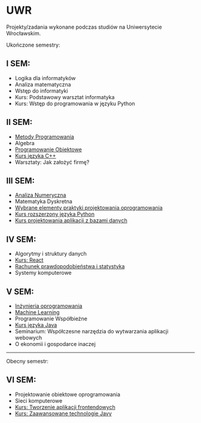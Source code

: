 # UWR
Projekty/zadania wykonane podczas studiów na Uniwersytecie Wrocławskim.

Ukończone semestry:

## **I SEM**:
- Logika dla informatyków
- Analiza matematyczna
- Wstęp do informatyki
- Kurs: Podstawowy warsztat informatyka
- Kurs: Wstęp do programowania w języku Python
  
## **II SEM**:
- [Metody Programowania](https://github.com/czarekmilek/UWR/tree/main/Metody%20Programowania)
- Algebra
- [Programowanie Obiektowe](https://github.com/czarekmilek/UWR/tree/main/Programowanie%20Obiektowe)
- [Kurs języka C++](https://github.com/czarekmilek/UWR/tree/main/Kurs%20j%C4%99zyka%20C%2B%2B)
- Warsztaty: Jak założyć firmę?

## **III SEM**:
- [Analiza Numeryczna](https://github.com/czarekmilek/UWR/tree/main/Analiza%20Numeryczna)
- Matematyka Dyskretna
- [Wybrane elementy praktyki projektowania oprogramowania](https://github.com/czarekmilek/UWR/tree/main/Wybrane%20elementy%20praktyki%20projektowania%20oprogramowania)
- [Kurs rozszerzony języka Python](https://github.com/czarekmilek/UWR/tree/main/Kurs%20rozszerzony%20j%C4%99zyka%20Python)
- [Kurs projektowania aplikacji z bazami danych](https://github.com/czarekmilek/UWR/tree/main/Kurs%20projektowania%20aplikacji%20z%20bazami%20danych)

## **IV SEM**:
- Algorytmy i struktury danych
- [Kurs: React](https://github.com/czarekmilek/UWR/tree/main/Kurs%20React)
- [Rachunek prawdopodobieństwa i statystyka](https://github.com/czarekmilek/UWR/tree/main/Rachunek%20Prawdopodobie%C5%84stwa%20i%20Statystyka)
- Systemy komputerowe

## **V SEM**:
- [Inżynieria oprogramowania](https://github.com/czarekmilek/UWR/tree/main/In%C5%BCynieria%20Oprogramowania)
- [Machine Learning](https://github.com/czarekmilek/UWR/tree/main/Machine%20Learning)
- Programowanie Współbieżne
- [Kurs języka Java](https://github.com/czarekmilek/UWR/tree/main/Kurs%20Java)
- Seminarium: Współczesne narzędzia do wytwarzania aplikacji webowych
- O ekonomii i gospodarce inaczej

---

Obecny semestr:
## **VI SEM**:
- Projektowanie obiektowe oprogramowania
- Sieci komputerowe
- [Kurs: Tworzenie aplikacji frontendowych](https://github.com/czarekmilek/UWR/tree/main/Kurs%20tworzenia%20aplikacj%20frontendowych)
- [Kurs: Zaawansowane technologie Javy](https://github.com/czarekmilek/UWR/tree/main/Kurs%20Zaawansowany%20Java)
